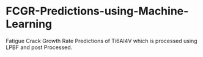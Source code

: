 # FCGR-Predictions-using-Machine-Learning
Fatigue Crack Growth Rate Predictions of Ti6Al4V which is processed using LPBF and post Processed.
